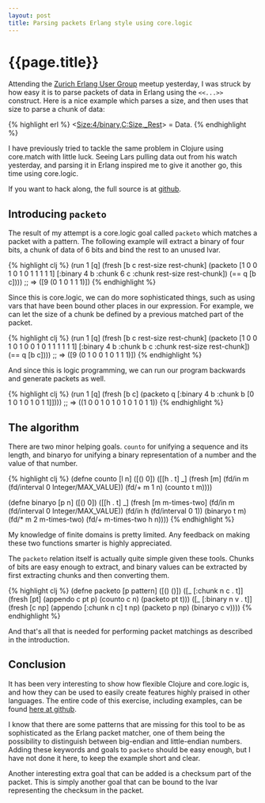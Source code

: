 ```yaml
---
layout: post
title: Parsing packets Erlang style using core.logic
---
```


# {{page.title}}

Attending the [Zurich Erlang User Group](http://www.meetup.com/Zurich-Erlang-User-Group/) meetup yesterday, I was struck by how easy it is to parse packets of data in Erlang using the `<<...>>` construct. Here is a nice example which parses a size, and then uses that size to parse a chunk of data:

{% highlight erl %}
<<Size:4/binary,C:Size,_Rest>> = Data.
{% endhighlight %}

I have previously tried to tackle the same problem in Clojure using core.match with little luck. Seeing Lars pulling data out from his watch yesterday, and parsing it in Erlang inspired me to give it another go, this time using core.logic.

If you want to hack along, the full source is at [github](https://github.com/tgk/parsing-packet-with-logic).

## Introducing `packeto`

The result of my attempt is a core.logic goal called `packeto` which matches a packet with a pattern. The following example will extract a binary of four bits, a chunk of data of 6 bits and bind the rest to an unused lvar.

{% highlight clj %}
(run 1 [q]
     (fresh [b c
             rest-size rest-chunk]
            (packeto [1 0 0 1 0 1 0 1 1 1 1 1]
                     [:binary 4 b
                      :chunk 6 c
                      :chunk rest-size rest-chunk])
            (== q [b c])))
;; => ([9 (0 1 0 1 1 1)])
{% endhighlight %}

Since this is core.logic, we can do more sophisticated things, such as using vars that have been bound other places in our expression. For example, we can let the size of a chunk be defined by a previous matched part of the packet.

{% highlight clj %}
(run 1 [q]
     (fresh [b c
             rest-size rest-chunk]
            (packeto [1 0 0 1 0 1 0 0 1 0 1 1 1 1 1 1]
                     [:binary 4 b
                      :chunk b c
                      :chunk rest-size rest-chunk])
            (== q [b c])))
;; => ([9 (0 1 0 0 1 0 1 1 1)])
{% endhighlight %}

And since this is logic programming, we can run our program backwards and generate packets as well.

{% highlight clj %}
(run 1 [q]
     (fresh [b c]
            (packeto q
                     [:binary 4 b
                      :chunk b [0 1 0 1 0 1 0 1 1]])))
;; => ((1 0 0 1 0 1 0 1 0 1 0 1 1))
{% endhighlight %}

## The algorithm

There are two minor helping goals. `counto` for unifying a sequence and its length, and binaryo for unifying a binary representation of a number and the value of that number.

{% highlight clj %}
(defne counto [l n]
  ([() 0])
  ([[h . t] _]
     (fresh [m]
            (fd/in m (fd/interval 0 Integer/MAX_VALUE))
            (fd/+ m 1 n)
            (counto t m))))

(defne binaryo [p n]
  ([() 0])
  ([[h . t] _]
     (fresh [m m-times-two]
            (fd/in m (fd/interval 0 Integer/MAX_VALUE))
            (fd/in h (fd/interval 0 1))
            (binaryo t m)
            (fd/* m 2 m-times-two)
            (fd/+ m-times-two h n))))
{% endhighlight %}

My knowledge of finite domains is pretty limited. Any feedback on making these two functions smarter is highly appreciated.

The `packeto` relation itself is actually quite simple given these tools. Chunks of bits are easy enough to extract, and binary values can be extracted by first extracting chunks and then converting them.

{% highlight clj %}
(defne packeto [p pattern]
  ([() ()])
  ([_ [:chunk n c . t]]
     (fresh [pt]
            (appendo c pt p)
            (counto c n)
            (packeto pt t)))
  ([_ [:binary n v . t]]
     (fresh [c np]
            (appendo [:chunk n c] t np)
            (packeto p np)
            (binaryo c v))))
{% endhighlight %}

And that's all that is needed for performing packet matchings as described in the introduction.

## Conclusion

It has been very interesting to show how flexible Clojure and core.logic is, and how they can be used to easily create features highly praised in other languages. The entire code of this exercise, including examples, can be found [here at github](https://github.com/tgk/parsing-packet-with-logic). 

I know that there are some patterns that are missing for this tool to be as sophisticated as the Erlang packet matcher, one of them being the possibility to distinguish between big-endian and little-endian numbers. Adding these keywords and goals to `packeto` should be easy enough, but I have not done it here, to keep the example short and clear.

Another interesting extra goal that can be added is a checksum part of the packet. This is simply another goal that can be bound to the lvar representing the checksum in the packet.


